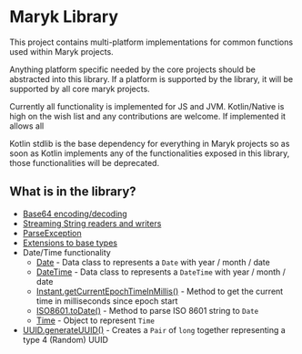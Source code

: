 # Maryk Library

This project contains multi-platform implementations for common functions used within Maryk projects.

Anything platform specific needed by the core projects should be abstracted into this library. If a 
platform is supported by the library, it will be supported by all core maryk projects.

Currently all functionality is implemented for JS and JVM. Kotlin/Native is high on the wish list and any 
contributions are welcome. If implemented it allows all

Kotlin stdlib is the base dependency for everything in Maryk projects so as soon as Kotlin implements
any of the functionalities exposed in this library, those functionalities will be deprecated.

## What is in the library?

-  [Base64 encoding/decoding](common/src/main/kotlin/maryk/lib/bytes/Base64.kt)
-  [Streaming String readers and writers](common/src/main/kotlin/maryk/lib/bytes/String.kt)
-  [ParseException](common/src/main/kotlin/maryk/lib/exceptions/ParseException.kt)
-  [Extensions to base types](common/src/main/kotlin/maryk/lib/exceptions/ParseException.kt)
-  Date/Time functionality
   * [Date](common/src/main/kotlin/maryk/lib/time/Date.kt) - 
     Data class to represents a `Date` with year / month / date
   * [DateTime](common/src/main/kotlin/maryk/lib/time/DateTime.kt) -
     Data class to represents a `DateTime` with year / month / date 
   * [Instant.getCurrentEpochTimeInMillis()](common/src/main/kotlin/maryk/lib/time/Instant.kt) -
     Method to get the current time in milliseconds since epoch start 
   * [ISO8601.toDate()](common/src/main/kotlin/maryk/lib/time/ISO8601.kt) -
     Method to parse ISO 8601 string to `Date`
   * [Time](common/src/main/kotlin/maryk/lib/time/Time.kt) - 
     Object to represent `Time`
- [UUID.generateUUID()](common/src/main/kotlin/maryk/lib/uuid/UUID.kt) - 
  Creates a `Pair` of `long` together representing a type 4 (Random) UUID 

